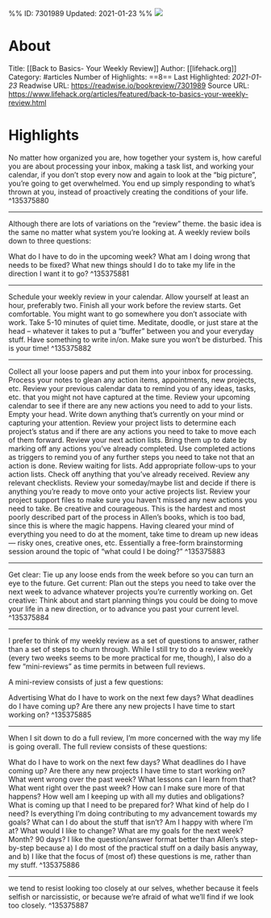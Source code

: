%%
ID: 7301989
Updated: 2021-01-23
%%
![](https://readwise-assets.s3.amazonaws.com/static/images/article4.6bc1851654a0.png)

# About
Title: [[Back to Basics- Your Weekly Review]]
Author: [[lifehack.org]]
Category: #articles
Number of Highlights: ==8==
Last Highlighted: *2021-01-23*
Readwise URL: https://readwise.io/bookreview/7301989
Source URL: https://www.lifehack.org/articles/featured/back-to-basics-your-weekly-review.html


# Highlights 
No matter how organized you are, how together your system is, how careful you are about processing your inbox, making a task list, and working your calendar, if you don’t stop every now and again to look at the “big picture”, you’re going to get overwhelmed. You end up simply responding to what’s thrown at you, instead of proactively creating the conditions of your life.  ^135375880

---

Although there are lots of variations on the “review” theme. the basic idea is the same no matter what system you’re looking at. A weekly review boils down to three questions:

What do I have to do in the upcoming week?
What am I doing wrong that needs to be fixed?
What new things should I do to take my life in the direction I want it to go?  ^135375881

---

Schedule your weekly review in your calendar. Allow yourself at least an hour, preferably two.
Finish all your work before the review starts.
Get comfortable. You might want to go somewhere you don’t associate with work.
Take 5-10 minutes of quiet time. Meditate, doodle, or just stare at the head – whatever it takes to put a “buffer” between you and your everyday stuff.
Have something to write in/on.
Make sure you won’t be disturbed. This is your time!  ^135375882

---

Collect all your loose papers and put them into your inbox for processing.
Process your notes to glean any action items, appointments, new projects, etc.
Review your previous calendar data to remind you of any ideas, tasks, etc. that you might not have captured at the time.
Review your upcoming calendar to see if there are any new actions you need to add to your lists.
Empty your head. Write down anything that’s currently on your mind or capturing your attention.
Review your project lists to determine each project’s status and if there are any actions you need to take to move each of them forward.
Review your next action lists. Bring them up to date by marking off any actions you’ve already completed. Use completed actions as triggers to remind you of any further steps you need to take not that an action is done.
Review waiting for lists. Add appropriate follow-ups to your action lists. Check off anything that you’ve already received.
Review any relevant checklists.
Review your someday/maybe list and decide if there is anything you’re ready to move onto your active projects list.
Review your project support files to make sure you haven’t missed any new actions you need to take.
Be creative and courageous. This is the hardest and most poorly described part of the process in Allen’s books, which is too bad, since this is where the magic happens. Having cleared your mind of everything you need to do at the moment, take time to dream up new ideas — risky ones, creative ones, etc. Essentially a free-form brainstorming session around the topic of “what could I be doing?”  ^135375883

---

Get clear: Tie up any loose ends from the week before so you can turn an eye to the future.
Get current: Plan out the steps you need to take over the next week to advance whatever projects you’re currently working on.
Get creative: Think about and start planning things you could be doing to move your life in a new direction, or to advance you past your current level.  ^135375884

---

I prefer to think of my weekly review as a set of questions to answer, rather than a set of steps to churn through. While I still try to do a review weekly (every two weeks seems to be more practical for me, though), I also do a few “mini-reviews” as time permits in between full reviews.

A mini-review consists of just a few questions:

Advertising
What do I have to work on the next few days?
What deadlines do I have coming up?
Are there any new projects I have time to start working on?  ^135375885

---

When I sit down to do a full review, I’m more concerned with the way my life is going overall. The full review consists of these questions:

What do I have to work on the next few days?
What deadlines do I have coming up?
Are there any new projects I have time to start working on?
What went wrong over the past week? What lessons can I learn from that?
What went right over the past week? How can I make sure more of that happens?
How well am I keeping up with all my duties and obligations?
What is coming up that I need to be prepared for?
What kind of help do I need?
Is everything I’m doing contributing to my advancement towards my goals? What can I do about the stuff that isn’t?
Am I happy with where I’m at? What would I like to change?
What are my goals for the next week? Month? 90 days?
I like the question/answer format better than Allen’s step-by-step because a) I do most of the practical stuff on a daily basis anyway, and b) I like that the focus of (most of) these questions is me, rather than my stuff.  ^135375886

---

we tend to resist looking too closely at our selves, whether because it feels selfish or narcissistic, or because we’re afraid of what we’ll find if we look too closely.  ^135375887

